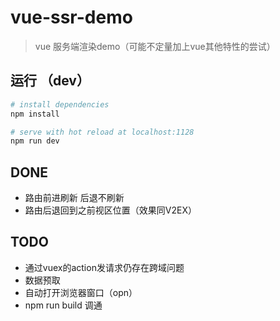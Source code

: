 # vue-ssr-demo

> vue 服务端渲染demo（可能不定量加上vue其他特性的尝试）

## 运行 （dev）

``` bash
# install dependencies
npm install

# serve with hot reload at localhost:1128
npm run dev

```

## DONE
* 路由前进刷新 后退不刷新
* 路由后退回到之前视区位置（效果同V2EX）

## TODO

* 通过vuex的action发请求仍存在跨域问题
* 数据预取
* 自动打开浏览器窗口（opn）
* npm run build 调通

